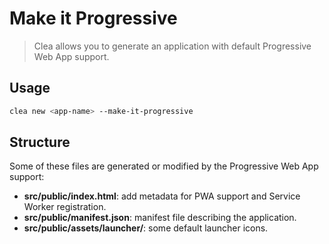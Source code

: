 # Make it Progressive

> Clea allows you to generate an application with default Progressive Web App support.

## Usage

```bash
clea new <app-name> --make-it-progressive
```

## Structure

Some of these files are generated or modified by the Progressive Web App support:

- **src/public/index.html**: add <head> metadata for PWA support and Service Worker registration.
- **src/public/manifest.json**: manifest file describing the application.
- **src/public/assets/launcher/**: some default launcher icons.
